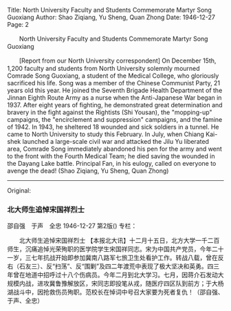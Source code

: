 Title: North University Faculty and Students Commemorate Martyr Song Guoxiang
Author: Shao Ziqiang, Yu Sheng, Quan Zhong
Date: 1946-12-27
Page: 2

　　North University Faculty and Students Commemorate Martyr Song Guoxiang

　　[Report from our North University correspondent] On December 15th, 1,200 faculty and students from North University solemnly mourned Comrade Song Guoxiang, a student of the Medical College, who gloriously sacrificed his life. Song was a member of the Chinese Communist Party, 21 years old this year. He joined the Seventh Brigade Health Department of the Jinnan Eighth Route Army as a nurse when the Anti-Japanese War began in 1937. After eight years of fighting, he demonstrated great determination and bravery in the fight against the Rightists (Shi Yousan), the "mopping-up" campaigns, the "encirclement and suppression" campaigns, and the famine of 1942. In 1943, he sheltered 18 wounded and sick soldiers in a tunnel. He came to North University to study this February. In July, when Chiang Kai-shek launched a large-scale civil war and attacked the Jilu Yu liberated area, Comrade Song immediately abandoned his pen for the army and went to the front with the Fourth Medical Team; he died saving the wounded in the Dayang Lake battle. Principal Fan, in his eulogy, called on everyone to avenge the dead! (Shao Ziqiang, Yu Sheng, Quan Zhong)



<hr /> 

Original: 


### 北大师生追悼宋国祥烈士
邵自强　于声　全忠
1946-12-27
第2版()
专栏：

　　北大师生追悼宋国祥烈士
    【本报北大讯】十二月十五日，北方大学一千二百师生，沉痛追悼光荣殉职的医学院学生宋国祥同志。宋为中国共产党员，今年二十一岁，三七年抗战开始即参加冀南八路军七旅卫生处看护工作。转战八载，曾在反右（石友三）、反“扫荡”、反“围剿”及四二年渡荒中表现了极大坚决和英勇。四三年曾在地道中招呼过十八个伤病员。今年二月到北大学习。七月，因蒋介石发动大规模内战，进攻冀鲁豫解放区，宋同志即投笔从戎，随医疗四区队到前方；于大杨湖战斗中，因抢救伤员殉职。范校长在悼词中号召大家要为死者复仇！（邵自强、于声、全忠）
